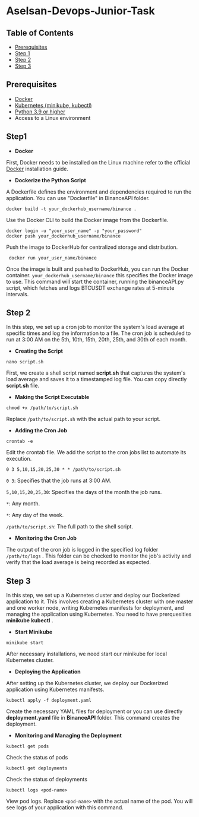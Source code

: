 # Aselsan-Devops-Junior-Task
## Table of Contents
- [Prerequisites](#prerequisites)
- [Step 1](#step1)
- [Step 2](#step2)
- [Step 3](#step3)

## Prerequisites
- [Docker](https://docs.docker.com/engine/install/)
- [Kubernetes (minikube, kubectl)](https://kubernetes.io/docs/setup/)
- [Python 3.9 or higher](https://www.python.org/downloads/)
- Access to a Linux environment

## Step1
- **Docker**

First, Docker needs to be installed on the Linux machine refer to the official [Docker](https://docs.docker.com/engine/install/) installation guide.

- **Dockerize the Python Script**

A Dockerfile defines the environment and dependencies required to run the application. You can use "Dockerfile" in BinanceAPI folder.
```
docker build -t your_dockerhub_username/binance .
```
Use the Docker CLI to build the Docker image from the Dockerfile.
  ```
docker login -u "your_user_name" -p "your_password"
docker push your_dockerhub_username/binance
```
Push the image to DockerHub for centralized storage and distribution.
```
 docker run your_user_name/binance
```
Once the image is built and pushed to DockerHub, you can run the Docker container. `your_dockerhub_username/binance` this specifies the Docker image to use. This command will start the container, running the binanceAPI.py script, which fetches and logs BTCUSDT exchange rates at 5-minute intervals.

## Step 2
In this step, we set up a cron job to monitor the system's load average at specific times and log the information to a file. The cron job is scheduled to run at 3:00 AM on the 5th, 10th, 15th, 20th, 25th, and 30th of each month.

- **Creating the Script**
```
nano script.sh
```
First, we create a shell script named **script.sh** that captures the system's load average and saves it to a timestamped log file. You can copy directly **script.sh** file.

- **Making the Script Executable**
``` 
chmod +x /path/to/script.sh
```
Replace `/path/to/script.sh` with the actual path to your script.

- **Adding the Cron Job**
```
crontab -e
```
Edit the crontab file. We add the script to the cron jobs list to automate its execution.

```
0 3 5,10,15,20,25,30 * * /path/to/script.sh
```
`0 3`: Specifies that the job runs at 3:00 AM.

`5,10,15,20,25,30`: Specifies the days of the month the job runs.

`*`: Any month.

`*`: Any day of the week.

 `/path/to/script.sh`: The full path to the shell script.

 - **Monitoring the Cron Job**

 The output of the cron job is logged in the specified log folder `/path/to/logs` . This folder can be checked to monitor the job's activity and verify that the load average is being recorded as expected.

## Step 3
In this step, we set up a Kubernetes cluster and deploy our Dockerized application to it. This involves creating a Kubernetes cluster with one master and one worker node, writing Kubernetes manifests for deployment, and managing the application using Kubernetes. You need to have prerquesities **minikube** **kubectl** .

- **Start Minikube**
```
minikube start
```
After necessary installations, we need start our minikube for local Kubernetes cluster.

- **Deploying the Application**
  
After setting up the Kubernetes cluster, we deploy our Dockerized application using Kubernetes manifests.
```
kubectl apply -f deployment.yaml
```
Create the necessary YAML files for deployment or you can use directly **deployment.yaml** file in **BinanceAPI** folder. This command creates the deployment.

 - **Monitoring and Managing the Deployment**

```
kubectl get pods
```
Check the status of pods

```
kubectl get deployments
```
Check the status of deployments

```
kubectl logs <pod-name>
```
View pod logs. Replace `<pod-name>` with the actual name of the pod. You will see logs of your application with this command.













